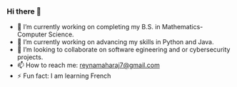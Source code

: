 ### Hi there 👋
- 🔭 I’m currently working on completing my B.S. in Mathematics-Computer Science.
- 🌱 I’m currently working on advancing my skills in Python and Java.
- 👯 I’m looking to collaborate on software egineering and or cybersecurity projects.
- 📫 How to reach me: reynamaharaj7@gmail.com
- ⚡ Fun fact: I am learning French 

<!--
**reynamarie/reynamarie** is a ✨ _special_ ✨ repository because its `README.md` (this file) appears on your GitHub profile.

Here are some ideas to get you started:

- 🔭 I’m currently working on ...
- 🌱 I’m currently learning ...
- 👯 I’m looking to collaborate on ...
- 🤔 I’m looking for help with ...
- 💬 Ask me about ...
- 📫 How to reach me: ...
- 😄 Pronouns: ...
- ⚡ Fun fact: ...
-->

